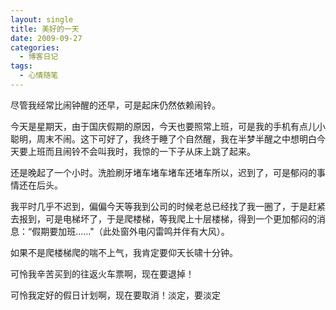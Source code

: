 ```yaml
---
layout: single
title: 美好的一天
date: 2009-09-27
categories:
  - 博客日记
tags:
  - 心情随笔
---
```


尽管我经常比闹钟醒的还早，可是起床仍然依赖闹铃。

今天是星期天，由于国庆假期的原因，今天也要照常上班，可是我的手机有点儿小聪明，周末不闹。这下可好了，我终于睡了个自然醒，我在半梦半醒之中想明白今天要上班而且闹铃不会叫我时，我惊的一下子从床上跳了起来。

还是晚起了一个小时。洗脸刷牙堵车堵车堵车还堵车所以，迟到了，可是郁闷的事情还在后头。

我平时几乎不迟到，偏偏今天等我到公司的时候老总已经找了我一圈了，于是赶紧去报到，可是电梯坏了，于是爬楼梯，等我爬上十层楼梯，得到一个更加郁闷的消息：“假期要加班......\"（此处窗外电闪雷鸣并伴有大风）。

如果不是爬楼梯爬的喘不上气，我肯定要仰天长啸十分钟。

可怜我辛苦买到的往返火车票啊，现在要退掉！

可怜我定好的假日计划啊，现在要取消！淡定，要淡定
